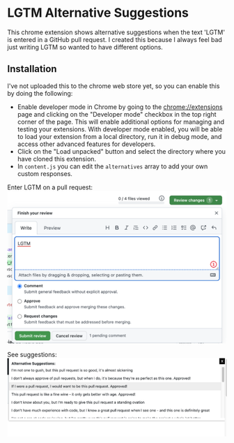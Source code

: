 # LGTM Alternative Suggestions

This chrome extension shows alternative suggestions when the text 'LGTM' is entered in a GitHub pull request. I created this because I always feel bad just writing LGTM so wanted to have different options.

## Installation

I've not uploaded this to the chrome web store yet, so you can enable this by doing the following:

- Enable developer mode in Chrome by going to the [chrome://extensions](chrome://extensions) page and clicking on the "Developer mode" checkbox in the top right corner of the page. This will enable additional options for managing and testing your extensions. With developer mode enabled, you will be able to load your extension from a local directory, run it in debug mode, and access other advanced features for developers.
- Click on the "Load unpacked" button and select the directory where you have cloned this extension.
- In `content.js` you can edit the `alternatives` array to add your own custom responses.

Enter LGTM on a pull request:
![Enter LGTM on a review](./lgtm.png)

See suggestions:
![See suggestions](./suggestions.png)
